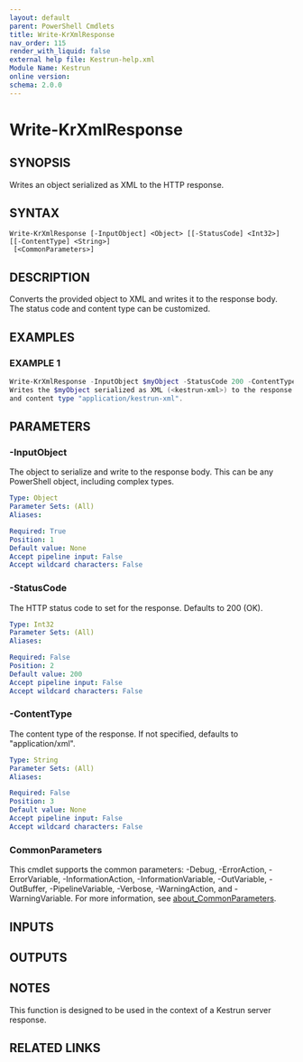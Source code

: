 ```yaml
---
layout: default
parent: PowerShell Cmdlets
title: Write-KrXmlResponse
nav_order: 115
render_with_liquid: false
external help file: Kestrun-help.xml
Module Name: Kestrun
online version:
schema: 2.0.0
---
```


# Write-KrXmlResponse

## SYNOPSIS
Writes an object serialized as XML to the HTTP response.

## SYNTAX

```
Write-KrXmlResponse [-InputObject] <Object> [[-StatusCode] <Int32>] [[-ContentType] <String>]
 [<CommonParameters>]
```

## DESCRIPTION
Converts the provided object to XML and writes it to the response body.
The
status code and content type can be customized.

## EXAMPLES

### EXAMPLE 1
```powershell
Write-KrXmlResponse -InputObject $myObject -StatusCode 200 -ContentType "application/kestrun-xml"
Writes the $myObject serialized as XML (<kestrun-xml>) to the response with a 200 status code
and content type "application/kestrun-xml".
```

## PARAMETERS

### -InputObject
The object to serialize and write to the response body.
This can be any
PowerShell object, including complex types.

```yaml
Type: Object
Parameter Sets: (All)
Aliases:

Required: True
Position: 1
Default value: None
Accept pipeline input: False
Accept wildcard characters: False
```

### -StatusCode
The HTTP status code to set for the response.
Defaults to 200 (OK).

```yaml
Type: Int32
Parameter Sets: (All)
Aliases:

Required: False
Position: 2
Default value: 200
Accept pipeline input: False
Accept wildcard characters: False
```

### -ContentType
The content type of the response.
If not specified, defaults to "application/xml".

```yaml
Type: String
Parameter Sets: (All)
Aliases:

Required: False
Position: 3
Default value: None
Accept pipeline input: False
Accept wildcard characters: False
```

### CommonParameters
This cmdlet supports the common parameters: -Debug, -ErrorAction, -ErrorVariable, -InformationAction, -InformationVariable, -OutVariable, -OutBuffer, -PipelineVariable, -Verbose, -WarningAction, and -WarningVariable. For more information, see [about_CommonParameters](http://go.microsoft.com/fwlink/?LinkID=113216).

## INPUTS

## OUTPUTS

## NOTES
This function is designed to be used in the context of a Kestrun server response.

## RELATED LINKS
